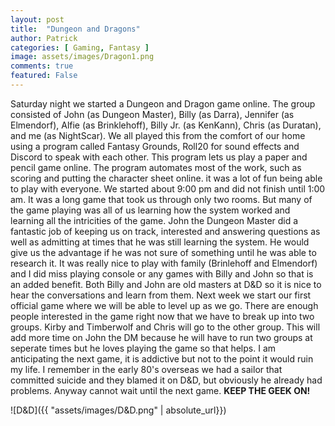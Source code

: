 ```yaml
---
layout: post
title:  "Dungeon and Dragons"
author: Patrick
categories: [ Gaming, Fantasy ]
image: assets/images/Dragon1.png
comments: true
featured: False
---
```


Saturday night we started a Dungeon and Dragon game online. The group consisted of John (as Dungeon Master), Billy (as Darra), Jennifer (as Elmendorf), Alfie (as Brinklehoff), Billy Jr. (as KenKann), Chris (as Duratan), and me (as NightScar). We all played this from the comfort of our home using a program called Fantasy Grounds, Roll20 for sound effects and Discord to speak with each other. This program lets us play a paper and pencil game online. The program automates most of the work, such as scoring and putting the character sheet online. it was a lot of fun being able to play with everyone. We started about 9:00 pm and did not finish until 1:00 am. It was a long game that took us through only two rooms. But many of the game playing was all of us learning how the system worked and learning all the intricities of the game. John the Dungeon Master did a fantastic job of keeping us on track, interested and answering questions as well as admitting at times that he was still learning the system. He would give us the advantage if he was not sure of something until he was able to research it. It was really nice to play with family (Brinlehoff and Elmendorf) and I did miss playing console or any games with Billy and John so that is an added benefit. Both Billy and John are old masters at D&D so it is nice to hear the conversations and learn from them. Next week we start our first official game where we will be able to level up as we go. There are enough people interested in the game right now that we have to break up into two groups. Kirby and Timberwolf and Chris will go to the other group. This will add more time on John the DM because he will have to run two groups at seperate times but he loves playing the game so that helps. I am anticipating the next game, it is addictive but not to the point it would ruin my life. I remember in the early 80's overseas we had a sailor that committed suicide and they blamed it on D&D, but obviously he already had problems. Anyway cannot wait until the next game. **KEEP THE GEEK ON!**

![D&D]({{ "assets/images/D&D.png" | absolute_url}})
